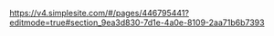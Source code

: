 https://v4.simplesite.com/#/pages/446795441?editmode=true#section_9ea3d830-7d1e-4a0e-8109-2aa71b6b7393
